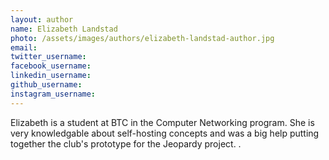 ```yaml
---
layout: author
name: Elizabeth Landstad
photo: /assets/images/authors/elizabeth-landstad-author.jpg
email: 
twitter_username:
facebook_username: 
linkedin_username: 
github_username: 
instagram_username:
---
```


Elizabeth is a student at BTC in the Computer Networking program. She is very knowledgable about self-hosting concepts and was a big help putting together the club's prototype for the Jeopardy project.<pronoun> <linking-verb> <fact-about-self>.
